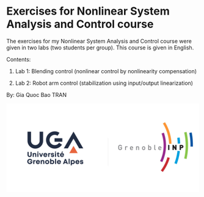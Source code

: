# Exercises for Nonlinear System Analysis and Control course
The exercises for my Nonlinear System Analysis and Control course were given in two labs (two students per group). This course is given in English.

Contents:

1. Lab 1: Blending control (nonlinear control by nonlinearity compensation)

2. Lab 2: Robot arm control (stabilization using input/output linearization)

By: Gia Quoc Bao TRAN 

![UGA logo](https://github.com/TRAN-Gia-Quoc-Bao/Course-Nonlinear-Control/blob/main/logoUGA.jpg)
